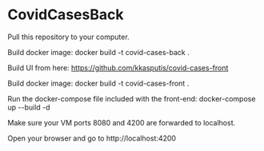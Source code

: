 # CovidCasesBack

Pull this repository to your computer.

Build docker image: docker build -t covid-cases-back .

Build UI from here: https://github.com/kkasputis/covid-cases-front

Build docker image: docker build -t covid-cases-front .

Run the docker-compose file included with the front-end: docker-compose up --build -d 

Make sure your VM ports 8080 and 4200 are forwarded to localhost.

Open your browser and go to http://localhost:4200
